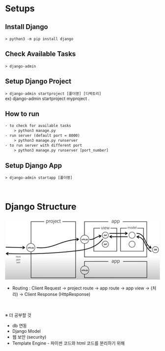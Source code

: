 # Setups
## Install Django
`> python3 -m pip install django`

## Check Available Tasks
`> django-admin`

## Setup Django Project
`> django-admin startproject [폴더명] [디렉토리]`<br>
ex) django-admin startproject myproject .

## How to run
    - to check for available tasks
        > python3 manage.py
    - run server (default port = 8000)
        > python3 manage.py runserver
    - to run server with different port
        > python3 manage.py runserver [port_number]

## Setup Django App
`> django-admin startapp [폴더명]`<br>

<br>

# Django Structure
![django structure](images/structure.png)
- Routing : Client Request -> project route -> app route -> app view -> (처리) -> Client Response (HttpResponse)

<br><br>
※ 더 공부할 것
- db 연동
- Django Model
- 웹 보안 (security)
- Template Engine - 파이썬 코드와 html 코드를 분리하기 위해